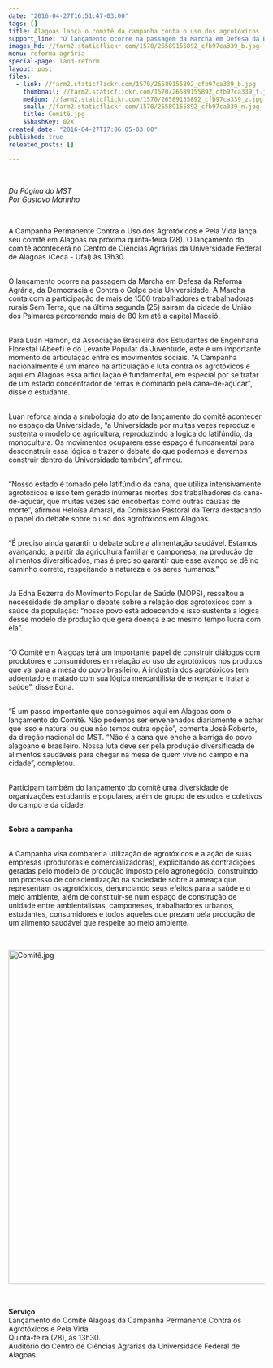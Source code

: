```yaml
---
date: "2016-04-27T16:51:47-03:00"
tags: []
title: Alagoas lança o comitê da campanha conta o uso dos agrotóxicos
support_line: "O lançamento ocorre na passagem da Marcha em Defesa da Reforma Agrária, da Democracia e Contra o Golpe pela Universidade, que conta com a participação de mais de 1500 trabalhadores."
images_hd: //farm2.staticflickr.com/1570/26589155892_cfb97ca339_b.jpg
menu: reforma agrária
special-page: land-reform
layout: post
files:
  - link: //farm2.staticflickr.com/1570/26589155892_cfb97ca339_b.jpg
    thumbnail: //farm2.staticflickr.com/1570/26589155892_cfb97ca339_t.jpg
    medium: //farm2.staticflickr.com/1570/26589155892_cfb97ca339_z.jpg
    small: //farm2.staticflickr.com/1570/26589155892_cfb97ca339_n.jpg
    title: Comitê.jpg
    $$hashKey: 02X
created_date: "2016-04-27T17:06:05-03:00"
published: true
releated_posts: []

---
```

<p>&nbsp;</p>

<p><em>Da P&aacute;gina do MST<br />
Por Gustavo Marinho</em></p>

<p>&nbsp;</p>

<p>A Campanha Permanente Contra o Uso dos Agrot&oacute;xicos e Pela Vida lan&ccedil;a seu comit&ecirc; em Alagoas na pr&oacute;xima quinta-feira (28). O lan&ccedil;amento do comit&ecirc; acontecer&aacute; no Centro de Ci&ecirc;ncias Agr&aacute;rias da Universidade Federal de Alagoas (Ceca - Ufal) &agrave;s 13h30.</p>

<p><br />
O lan&ccedil;amento ocorre na passagem da Marcha em Defesa da Reforma Agr&aacute;ria, da Democracia e Contra o Golpe pela Universidade. A Marcha conta com a participa&ccedil;&atilde;o de mais de 1500 trabalhadores e trabalhadoras rurais Sem Terra, que na &uacute;ltima segunda (25) sa&iacute;ram da cidade de Uni&atilde;o dos Palmares percorrendo mais de 80 km at&eacute; a capital Macei&oacute;.</p>

<p><br />
Para Luan Hamon, da Associa&ccedil;&atilde;o Brasileira dos Estudantes de Engenharia Florestal (Abeef) e do Levante Popular da Juventude, este &eacute; um importante momento de articula&ccedil;&atilde;o entre os movimentos sociais. &ldquo;A Campanha nacionalmente &eacute; um marco na articula&ccedil;&atilde;o e luta contra os agrot&oacute;xicos e aqui em Alagoas essa articula&ccedil;&atilde;o &eacute; fundamental, em especial por se tratar de um estado concentrador de terras e dominado pela cana-de-a&ccedil;&uacute;car&rdquo;, disse o estudante.</p>

<p><br />
Luan refor&ccedil;a ainda a simbologia do ato de lan&ccedil;amento do comit&ecirc; acontecer no espa&ccedil;o da Universidade, &ldquo;a Universidade por muitas vezes reproduz e sustenta o modelo de agricultura, reproduzindo a l&oacute;gica do latif&uacute;ndio, da monocultura. Os movimentos ocuparem esse espa&ccedil;o &eacute; fundamental para desconstruir essa l&oacute;gica e trazer o debate do que podemos e devemos construir dentro da Universidade tamb&eacute;m&rdquo;, afirmou.</p>

<p><br />
&ldquo;Nosso estado &eacute; tomado pelo latif&uacute;ndio da cana, que utiliza intensivamente agrot&oacute;xicos e isso tem gerado in&uacute;meras mortes dos trabalhadores da cana-de-a&ccedil;&uacute;car, que muitas vezes s&atilde;o encobertas como outras causas de morte&rdquo;, afirmou Helo&iacute;sa Amaral, da Comiss&atilde;o Pastoral da Terra destacando o papel do debate sobre o uso dos agrot&oacute;xicos em Alagoas.</p>

<p><br />
&ldquo;&Eacute; preciso ainda garantir o debate sobre a alimenta&ccedil;&atilde;o saud&aacute;vel. Estamos avan&ccedil;ando, a partir da agricultura familiar e camponesa, na produ&ccedil;&atilde;o de alimentos diversificados, mas &eacute; preciso garantir que esse avan&ccedil;o se d&ecirc; no caminho correto, respeitando a natureza e os seres humanos.&rdquo;</p>

<p><br />
J&aacute; Edna Bezerra do Movimento Popular de Sa&uacute;de (MOPS), ressaltou a necessidade de ampliar o debate sobre a rela&ccedil;&atilde;o dos agrot&oacute;xicos com a sa&uacute;de da popula&ccedil;&atilde;o: &ldquo;nosso povo est&aacute; adoecendo e isso sustenta a l&oacute;gica desse modelo de produ&ccedil;&atilde;o que gera doen&ccedil;a e ao mesmo tempo lucra com ela&rdquo;.</p>

<p><br />
&ldquo;O Comit&ecirc; em Alagoas ter&aacute; um importante papel de construir di&aacute;logos com produtores e consumidores em rela&ccedil;&atilde;o ao uso de agrot&oacute;xicos nos produtos que vai para a mesa do povo brasileiro. A ind&uacute;stria dos agrot&oacute;xicos tem adoentado e matado com sua l&oacute;gica mercantilista de enxergar e tratar a sa&uacute;de&rdquo;, disse Edna.</p>

<p><br />
&ldquo;&Eacute; um passo importante que conseguimos aqui em Alagoas com o lan&ccedil;amento do Comit&ecirc;. N&atilde;o podemos ser envenenados diariamente e achar que isso &eacute; natural ou que n&atilde;o temos outra op&ccedil;&atilde;o&rdquo;, comenta Jos&eacute; Roberto, da dire&ccedil;&atilde;o nacional do MST. &ldquo;N&atilde;o &eacute; a cana que enche a barriga do povo alagoano e brasileiro. Nossa luta deve ser pela produ&ccedil;&atilde;o diversificada de alimentos saud&aacute;veis para chegar na mesa de quem vive no campo e na cidade&rdquo;, completou.</p>

<p><br />
Participam tamb&eacute;m do lan&ccedil;amento do comit&ecirc; uma diversidade de organiza&ccedil;&otilde;es estudantis e populares, al&eacute;m de grupo de estudos e coletivos do campo e da cidade.</p>

<p><br />
<strong>Sobra a campanha</strong></p>

<p><br />
A Campanha visa combater a utiliza&ccedil;&atilde;o de agrot&oacute;xicos e a a&ccedil;&atilde;o de suas empresas (produtoras e comercializadoras), explicitando as contradi&ccedil;&otilde;es geradas pelo modelo de produ&ccedil;&atilde;o imposto pelo agroneg&oacute;cio, construindo um processo de conscientiza&ccedil;&atilde;o na sociedade sobre a amea&ccedil;a que representam os agrot&oacute;xicos, denunciando seus efeitos para a sa&uacute;de e o meio ambiente, al&eacute;m de constituir-se num espa&ccedil;o de constru&ccedil;&atilde;o de unidade entre ambientalistas, camponeses, trabalhadores urbanos, estudantes, consumidores e todos aqueles que prezam pela produ&ccedil;&atilde;o de um alimento saud&aacute;vel que respeite ao meio ambiente.</p>

<p>&nbsp;</p>

<p><img alt="Comitê.jpg" height="658" src="//farm2.staticflickr.com/1570/26589155892_cfb97ca339_b.jpg" width="700" /></p>

<p>&nbsp;</p>

<p><strong>Servi&ccedil;o</strong><br />
Lan&ccedil;amento do Comit&ecirc; Alagoas da Campanha Permanente Contra os Agrot&oacute;xicos e Pela Vida.<br />
Quinta-feira (28), &agrave;s 13h30.<br />
Audit&oacute;rio do Centro de Ci&ecirc;ncias Agr&aacute;rias da Universidade Federal de Alagoas.</p>
